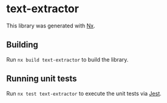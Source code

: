 # text-extractor

This library was generated with [Nx](https://nx.dev).

## Building

Run `nx build text-extractor` to build the library.

## Running unit tests

Run `nx test text-extractor` to execute the unit tests via [Jest](https://jestjs.io).
